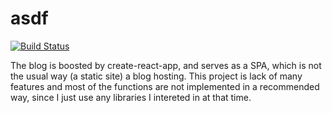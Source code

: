 # asdf

[![Build Status](https://travis-ci.com/fuafa/not-a-hub.svg?branch=master)](https://travis-ci.com/fuafa/not-a-hub)

The blog is boosted by create-react-app, and serves as a SPA, which is not the usual way (a static site) a blog hosting.
This project is lack of many features and most of the functions are not implemented in a recommended way, since I just use any libraries I intereted in at that time.